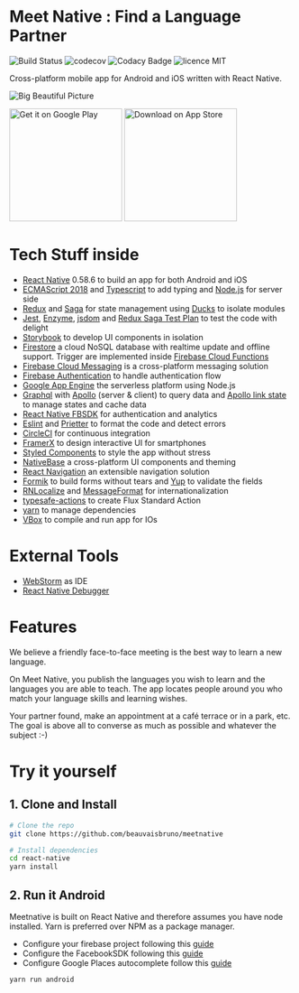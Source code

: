# Meet Native : Find a Language Partner

![Build Status](https://img.shields.io/badge/build-passing-brightgreen.svg)
![codecov](https://img.shields.io/badge/coverage-83%25-green.svg)
![Codacy Badge](https://img.shields.io/badge/code%20quality-A-brightgreen.svg)
![licence MIT](https://img.shields.io/badge/license-MIT-green.svg)

Cross-platform mobile app for Android and iOS written with React Native.

![Big Beautiful Picture](https://i.imgur.com/w8ykgid.png)

<a target="_blank" href='https://play.google.com/store/apps/details?id=tech.equipage.meetnative'><img width="200" alt='Get it on Google Play' src='https://play.google.com/intl/en_us/badges/images/generic/en_badge_web_generic.png'/></a>
<a target="_blank" href='https://itunes.apple.com/us/app/id1458711190'><img width="200" alt='Download on App Store' src='https://i.imgur.com/7IxtMV0.png'/></a>

# Tech Stuff inside
- [React Native](https://facebook.github.io/react-native/) 0.58.6 to build an app for both Android and iOS
- [ECMAScript 2018](https://en.wikipedia.org/wiki/ECMAScript#9th_Edition_-_ECMAScript_2018) and [Typescript](https://github.com/Microsoft/TypeScript-React-Native-Starter) to add typing and [Node.js](https://nodejs.org/en/) for server side
- [Redux](https://redux.js.org/) and [Saga](https://github.com/redux-saga/redux-saga) for state management using [Ducks](https://github.com/erikras/ducks-modular-redux) to isolate modules
- [Jest](https://jestjs.io/), [Enzyme](https://airbnb.io/enzyme/docs/guides/jest.html), [jsdom](https://github.com/jsdom/jsdom) and [Redux Saga Test Plan](https://github.com/jfairbank/redux-saga-test-plan) to test the code with delight
- [Storybook](https://github.com/storybooks/storybook) to develop UI components in isolation
- [Firestore](https://firebase.google.com/docs/firestore/) a cloud NoSQL database with realtime update and offline support. Trigger are implemented inside [Firebase Cloud Functions](https://firebase.google.com/docs/functions/) 
- [Firebase Cloud Messaging](https://firebase.google.com/docs/cloud-messaging/) is a cross-platform messaging solution
- [Firebase Authentication](https://firebase.google.com/docs/auth/) to handle authentication flow
- [Google App Engine](https://cloud.google.com/appengine/) the serverless platform using Node.js 
- [Graphql](https://graphql.org/) with [Apollo](https://www.apollographql.com/) (server & client) to query data and [Apollo link state](https://www.apollographql.com/docs/link/links/state) to manage states and cache data
- [React Native FBSDK](https://github.com/facebook/react-native-fbsdk) for authentication and analytics
- [Eslint](https://github.com/eslint/eslint) and [Prietter](https://github.com/prettier/prettier) to format the code and detect errors
- [CircleCI](https://circleci.com/) for continuous integration
- [FramerX](https://www.framer.com/) to design interactive UI for smartphones
- [Styled Components](https://github.com/styled-components/styled-components) to style the app without stress
- [NativeBase](https://github.com/GeekyAnts/NativeBase) a cross-platform UI components and theming
- [React Navigation](https://github.com/react-navigation/react-navigation) an extensible navigation solution
- [Formik](https://github.com/jaredpalmer/formik) to build forms without tears and [Yup](https://github.com/jquense/yup) to validate the fields 
- [RNLocalize](https://github.com/react-native-community/react-native-localize) and  [MessageFormat](https://github.com/messageformat/messageformat) for internationalization
- [typesafe-actions](https://github.com/piotrwitek/typesafe-actions) to create Flux Standard Action
- [yarn](https://yarnpkg.com/) to manage dependencies
- [VBox](https://www.virtualbox.org/) to compile and run app for IOs
 
# External Tools
- [WebStorm](https://www.jetbrains.com/webstorm/) as IDE
- [React Native Debugger](https://github.com/jhen0409/react-native-debugger)

# Features
We believe a friendly face-to-face meeting is the best way to learn a new language.

On Meet Native, you publish the languages ​​you wish to learn and the languages ​​you are able to teach. The app locates people around you who match your language skills and learning wishes.

Your partner found, make an appointment at a café terrace or in a park, etc. The goal is above all to converse as much as possible and whatever the subject :-)

# Try it yourself
## 1. Clone and Install
```bash
# Clone the repo
git clone https://github.com/beauvaisbruno/meetnative

# Install dependencies
cd react-native
yarn install
```
## 2. Run it Android
Meetnative is built on React Native and therefore assumes you have node installed. Yarn is preferred over NPM as a package manager.
- Configure your firebase project following this [guide](https://rnfirebase.io/docs/v5.x.x/installation/initial-setup)
- Configure the FacebookSDK following this [guide](https://developers.facebook.com/docs/android/getting-started/)
- Configure Google Places autocomplete follow this [guide](https://github.com/FaridSafi/react-native-google-places-autocomplete)

```bash
yarn run android
```

